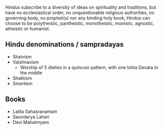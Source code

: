Hindus subscribe to a diversity of ideas on spirituality and traditions, but have no ecclesiastical order, no unquestionable religious authorities, no governing body, no prophet(s) nor any binding holy book; Hindus can choose to be polytheistic, pantheistic, monotheistic, monistic, agnostic, atheistic or humanist.

## Hindu denominations / sampradayas
- Shaivism
- Vaishnavism
  - Worship of 5 dieties in a quincuix pattern, with one Ishta Devata in the middle
- Shaktism
- Smartism

## Books
- Lalita Sahasranamam
- Saundarya Lahari
- Devi Mahatmyam